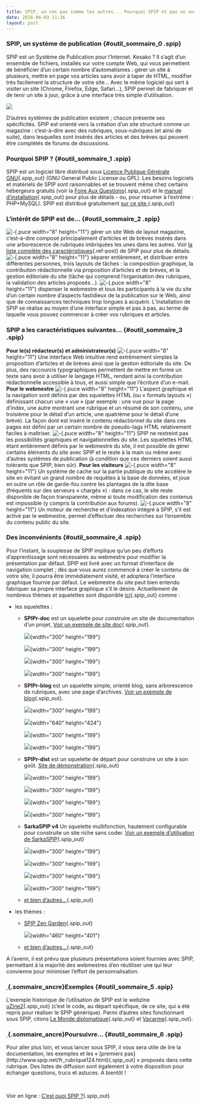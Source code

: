 ```yaml
---
title: SPIP, un cms pas comme les autres... Pourquoi SPIP et pas un autre ? 2, C'est quoi SPIP? Un système de publication pour l'Internet
date: 2016-06-03 11:26
layout: post
---
```


<div class="texte surlignable">

### SPIP, un système de publication {#outil_sommaire_0 .spip}

SPIP est un Système de Publication pour l’Internet. Kesako ? Il s’agit
d’un ensemble de fichiers, installés sur votre compte Web, qui vous
permettent de bénéficier d’un certain nombre d’automatismes : gérer un
site à plusieurs, mettre en page vos articles sans avoir à taper de
HTML, modifier très facilement la structure de votre site... Avec le
même logiciel qui sert à visiter un site (Chrome, Firefox, Edge,
Safari...), SPIP permet de fabriquer et de tenir un site à jour, grâce à
une interface très simple d’utilisation.

![](http://www.spip.net/local/cache-vignettes/L520xH405/a-propos-de-spip-c8d13.jpg)

D’autres systèmes de publication existent ; chacun présente ses
spécificités. SPIP est orienté vers la création d’un site structuré
comme un magazine : c’est-à-dire avec des rubriques, sous-rubriques (et
ainsi de suite), dans lesquelles sont insérés des articles et des brèves
qui peuvent être complétés de forums de discussions.  
<!--more-->

### Pourquoi SPIP ? {#outil_sommaire_1 .spip}

SPIP est un logiciel libre distribué sous [Licence Publique Générale
GNU](http://www.spip.net/fr_article864.html){.spip_out} (GNU General
Public License ou GPL). Les besoins logiciels et matériels de SPIP sont
raisonnables et se trouvent même chez certains hébergeurs gratuits (voir
la [Foire Aux
Questions](http://www.spip.net/fr_rubrique116.html){.spip_out} et le
[manuel
d’installation](http://www.spip.net/fr_article402.html){.spip_out} pour
plus de détails - ou, pour résumer à l’extrême : PHP+MySQL). SPIP est
distribué gratuitement [sur ce
site.](http://www.spip.net/fr_article2670.html){.spip_out}  

### L’intérêt de SPIP est de... {#outil_sommaire_2 .spip}

![-](http://passiongnulinux.tuxfamily.org/spip/local/cache-vignettes/L8xH11/puce-32883.gif?1464929828){.puce
width="8" height="11"} gérer un site Web de layout magazine, c’est-à-dire
composé principalement d’articles et de brèves insérés dans une
arborescence de rubriques imbriquées les unes dans les autres. Voir [la
liste complète des
caractéristiques](/index.php?post/2016/06/03/SPIP%2C-un-cms-pas-comme-les-autres...-Pourquoi-SPIP-et-pas-un-autre-Partie-3%2C-Caract%C3%A9ristiques-compl%C3%A8tes){.ref-post}
de SPIP pour plus de détails.
![-](http://passiongnulinux.tuxfamily.org/spip/local/cache-vignettes/L8xH11/puce-32883.gif?1464929828){.puce
width="8" height="11"} séparer entièrement, et distribuer entre
différentes personnes, trois layouts de tâches : la composition graphique,
la contribution rédactionnelle via proposition d’articles et de brèves,
et la gestion éditoriale du site (tâche qui comprend l’organisation des
rubriques, la validation des articles proposés...).
![-](http://passiongnulinux.tuxfamily.org/spip/local/cache-vignettes/L8xH11/puce-32883.gif?1464929828){.puce
width="8" height="11"} dispenser le webmestre et tous les participants à
la vie du site d’un certain nombre d’aspects fastidieux de la
publication sur le Web, ainsi que de connaissances techniques trop
longues à acquérir. L’installation de SPIP se réalise au moyen d’une
interface simple et pas à pas, au terme de laquelle vous pouvez
commencer à créer vos rubriques et articles.  

### SPIP a les caractéristiques suivantes... {#outil_sommaire_3 .spip}

**Pour le(s) rédacteur(s) et administrateur(s)**
![-](http://passiongnulinux.tuxfamily.org/spip/local/cache-vignettes/L8xH11/puce-32883.gif?1464929828){.puce
width="8" height="11"} Une interface Web intuitive rend extrêmement
simples la proposition d’articles et de brèves ainsi que la gestion
éditoriale du site. De plus, des raccourcis typographiques permettent de
mettre en forme un texte sans avoir à utiliser le langage HTML, rendant
ainsi la contribution rédactionnelle accessible à tous, et aussi simple
que l’écriture d’un e-mail. **Pour le webmestre**
![-](http://passiongnulinux.tuxfamily.org/spip/local/cache-vignettes/L8xH11/puce-32883.gif?1464929828){.puce
width="8" height="11"} L’aspect graphique et la navigation sont définis
par des squelettes HTML (ou « formats layouts ») définissant chacun une
« vue » (par exemple : une vue pour la page d’index, une autre montrant
une rubrique et un résumé de son contenu, une troisième pour le détail
d’un article, une quatrième pour le détail d’une brève). La façon dont
est inséré le contenu rédactionnel du site dans ces pages est défini par
un certain nombre de pseudo-tags HTML relativement faciles à maîtriser.
![-](http://passiongnulinux.tuxfamily.org/spip/local/cache-vignettes/L8xH11/puce-32883.gif?1464929828){.puce
width="8" height="11"} SPIP ne restreint pas les possibilités graphiques
et navigationnelles du site. Les squelettes HTML étant entièrement
définis par le webmestre du site, il est possible de gérer certains
éléments du site avec SPIP et le reste à la main ou même avec d’autres
systèmes de publication (à condition que ces derniers soient aussi
tolérants que SPIP, bien sûr). **Pour les visiteurs**
![-](http://passiongnulinux.tuxfamily.org/spip/local/cache-vignettes/L8xH11/puce-32883.gif?1464929828){.puce
width="8" height="11"} Un système de cache sur la partie publique du
site accélère le site en évitant un grand nombre de requêtes à la base
de données, et joue en outre un rôle de garde-fou contre les plantages
de la dite base (fréquents sur des serveurs « chargés ») : dans ce cas,
le site reste disponible de façon transparente, même si toute
modification des contenus est impossible (y compris la contribution aux
forums).
![-](http://passiongnulinux.tuxfamily.org/spip/local/cache-vignettes/L8xH11/puce-32883.gif?1464929828){.puce
width="8" height="11"} Un moteur de recherche et d’indexation intégré à
SPIP, s’il est activé par le webmestre, permet d’effectuer des
recherches sur l’ensemble du contenu public du site.  

### Des inconvénients {#outil_sommaire_4 .spip}

Pour l’instant, la souplesse de SPIP implique qu’un peu d’efforts
d’apprentissage sont nécessaires au webmestre pour modifier la
présentation par défaut. SPIP est livré avec un format d’interface de
navigation complet ; dès que vous aurez commencé à créer le contenu de
votre site, il pourra être immédiatement visité, et adoptera l’interface
graphique fournie par défaut. Le webmestre du site peut bien entendu
fabriquer sa propre interface graphique s’il le désire. Actuellement de
nombreux thèmes et squelettes sont disponible
[ici](http://contrib.spip.net/){.spip_out} comme :

-   les squelettes :
    -   **SPIPr-doc** est un squelette pour construire un site de
        documentation d’un projet, [Voir un exemple de site
        doc](http://spipr.nursit.com/){.spip_out}.

        ![](http://passiongnulinux.tuxfamily.org/spip/local/cache-vignettes/L300xH199/doc-1200-3539903-1bd0c.jpg?1464929828){width="300"
        height="199"}

        ![](http://passiongnulinux.tuxfamily.org/spip/local/cache-vignettes/L300xH199/breezi_placea83e-6b65b.jpg?1464929828){width="300"
        height="199"}

        ![](http://passiongnulinux.tuxfamily.org/spip/local/cache-vignettes/L300xH199/breezi_place0d5c-52079.jpg?1464929828){width="300"
        height="199"}

        ![](http://passiongnulinux.tuxfamily.org/spip/local/cache-vignettes/L300xH199/breezi_placef1c0-21b91.jpg?1464929828){width="300"
        height="199"}

    -   **SPIPr-blog** est un squelette simple, orienté blog, sans
        arborescence de rubriques, avec une page d’archives. [Voir un
        exemple de blog](http://blog.nursit.com/){.spip_out}.

        ![](http://passiongnulinux.tuxfamily.org/spip/local/cache-vignettes/L300xH199/blog-1200-1d4f1d-77726.jpg?1464929828){width="300"
        height="199"}

        ![](http://passiongnulinux.tuxfamily.org/spip/IMG/distant/jpg/breezi_placee10f.jpg?1464929828){width="640"
        height="424"}

        ![](http://passiongnulinux.tuxfamily.org/spip/local/cache-vignettes/L300xH199/breezi_placef10a-7f8f3.jpg?1464929828){width="300"
        height="199"}

        ![](http://passiongnulinux.tuxfamily.org/spip/local/cache-vignettes/L300xH199/breezi_placecbde-5faa2.jpg?1464929828){width="300"
        height="199"}

    -   **SPIPr-dist** est un squelette de départ pour construire un
        site à son goût. [Site de
        démonstration](http://myspipr.nursit.com/){.spip_out}

        ![](http://passiongnulinux.tuxfamily.org/spip/local/cache-vignettes/L300xH199/dist-1200-76f659-b529f.jpg?1464929828){width="300"
        height="199"}

        ![](http://passiongnulinux.tuxfamily.org/spip/local/cache-vignettes/L300xH199/breezi_place9752-14303.jpg?1464929828){width="300"
        height="199"}

        ![](http://passiongnulinux.tuxfamily.org/spip/local/cache-vignettes/L300xH199/breezi_place9b07-cea40.jpg?1464929829){width="300"
        height="199"}

        ![](http://passiongnulinux.tuxfamily.org/spip/local/cache-vignettes/L300xH199/breezi_place380b-0b7d4.jpg?1464929829){width="300"
        height="199"}

    -   **SarkaSPIP v4** Un squelette multifonction, hautement
        configurable pour construite un site riche sans coder. [Voir un
        exemple d’utilisation de
        SarkaSPIP](http://www.forumsocial.info/){.spip_out}

        ![](http://passiongnulinux.tuxfamily.org/spip/local/cache-vignettes/L300xH199/sarka-1200-66232-462db.jpg?1464929829){width="300"
        height="199"}

        ![](http://passiongnulinux.tuxfamily.org/spip/local/cache-vignettes/L300xH199/breezi_placea346-3da10.jpg?1464929829){width="300"
        height="199"}

        ![](http://passiongnulinux.tuxfamily.org/spip/local/cache-vignettes/L300xH199/breezi_place6146-0a48b.jpg?1464929829){width="300"
        height="199"}

        ![](http://passiongnulinux.tuxfamily.org/spip/local/cache-vignettes/L300xH199/breezi_placec554-d628e.jpg?1464929829){width="300"
        height="199"}

    -   [et
        bien d’autres...](http://contrib.spip.net/Squelettes){.spip_out}

-   les thèmes :
    -   [SPIP Zen
        Garden](http://contrib.spip.net/SPIP-Zen-Garden){.spip_out}

        ![](http://passiongnulinux.tuxfamily.org/spip/local/cache-vignettes/L460xH401/zeng21-640829c68-7feb7.jpg?1464929829){width="460"
        height="401"}

    -   [et bien d’autres...](http://contrib.spip.net/Themes){.spip_out}

A l’avenir, il est prévu que plusieurs présentations soient fournies
avec SPIP, permettant à la majorité des webmestres d’en réutiliser une
qui leur convienne pour minimiser l’effort de personnalisation.  

### [ ](http://passiongnulinux.tuxfamily.org/spip/spip.php?article214#outil_sommaire "Sommaire"){.sommaire_ancre}Exemples {#outil_sommaire_5 .spip}

L’exemple historique de l’utilisation de SPIP est le webzine
[uZine2](http://www.uzine.net/){.spip_out} (c’est le code, au départ
spécifique, de ce site, qui a été repris pour réaliser le SPIP
générique). Parmi d’autres sites fonctionnant sous SPIP, citons [Le
Monde diplomatique](http://www.monde-diplomatique.fr/){.spip_out} et
[Vacarme](http://www.vacarme.eu.org/){.spip_out}.  

### [ ](http://passiongnulinux.tuxfamily.org/spip/spip.php?article214#outil_sommaire "Sommaire"){.sommaire_ancre}Poursuivre... {#outil_sommaire_6 .spip}

<p>
Pour aller plus loin, et vous lancer sous SPIP, il vous sera utile de
lire la documentation, les exemples et les « [premiers
pas](http://www.spip.net/fr_rubrique124.html){.spip_out} » proposés dans
cette rubrique. Des listes de diffusion sont également à votre
disposition pour échanger questions, trucs et astuces. A bientôt !

</div>

 

Voir en ligne : [C’est quoi
SPIP ?](http://www.spip.net/fr_article464.html){.spip_out}
